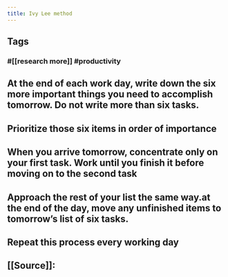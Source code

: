 ```yaml
---
title: Ivy Lee method
---
```


## Tags
### #[[research more]] #productivity
## At the end of each work day, write down the six more important things you need to accomplish tomorrow. Do not write more than six tasks.
## Prioritize those six items in order of importance
## When you arrive tomorrow, concentrate only on your first task. Work until you finish it before moving on to the second task
## Approach the rest of your list the same way.at the end of the day, move any unfinished items to tomorrow’s list of six tasks.
## Repeat this process every working day
## [[Source]]:
